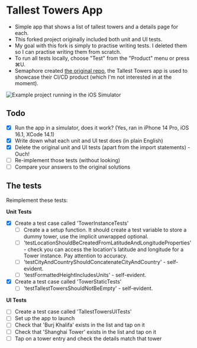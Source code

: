 # Tallest Towers App

- Simple app that shows a list of tallest towers and a details page for each.
- This forked project originally included both unit and UI tests.
- My goal with this fork is simply to practise writing tests. I deleted them so I can practise writing them from scratch.
- To run all tests locally, choose "Test" from the "Product" menu or press ⌘U.
- Semaphore created [the original repo](https://github.com/semaphoreci-demos/semaphore-demo-ios-swift-xcode), the Tallest Towers app is used to showcase their CI/CD product (which I'm not interested in at the moment).

![Example project running in the iOS Simulator](Images/TallestTowers.png)

## Todo

- [x] Run the app in a simulator, does it work? (Yes, ran in iPhone 14 Pro, iOS 16.1, XCode 14.1)
- [x] Write down what each unit and UI test does (in plain English)
- [x] Delete the original unit and UI tests (apart from the import statements) - Ouch!
- [ ] Re-implement those tests (without looking)
- [ ] Compare your answers to the original solutions

## The tests

Reimplement these tests:

**Unit Tests**

- [x] Create a test case called 'TowerInstanceTests'
    - [ ] Create a a setup function. It should create a test variable to store a dummy tower, use the implicit unwrapped optional. 
    - [ ] 'testLocationShouldBeCreatedFromLatitudeAndLongitudeProperties' - check you can access the location's latitude and longitude for a Tower instance. Pay attention to accuracy.
    - [ ] 'testCityAndCountryShouldConcatenateCityAndCountry' - self-evident.
    - [ ] 'testFormattedHeightIncludesUnits' - self-evident.
- [x] Create a test case called 'TowerStaticTests'
    - [ ] 'testTallestTowersShouldNotBeEmpty' - self-evident.

**UI Tests**

- [ ] Create a test case called 'TallestTowersUITests'
- [ ] Set up the app to launch
- [ ] Check that 'Burj Khalifa' exists in the list and tap on it 
- [ ] Check that 'Shanghai Tower' exists in the list and tap on it 
- [ ] Tap on a tower entry and check the details match that tower
